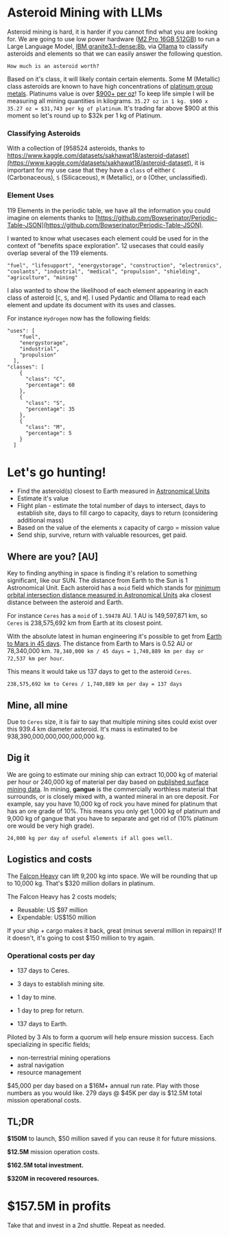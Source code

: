 # Asteroid Mining with LLMs

Asteroid mining is hard, it is harder if you cannot find what you are looking for. We are going to use low power hardware ([M2 Pro 16GB 512GB](https://support.apple.com/en-us/111837)) to run a Large Language Model, [IBM granite3.1-dense:8b](https://www.ollama.com/library/granite3.1-dense), via [Ollama](https://ollama.com) to classify asteroids and elements so that we can easily answer the following question.

```
How much is an asteroid worth?
```

Based on it's class, it will likely contain certain elements.  Some M (Metallic) class asteroids are known to have high concentrations of [platinum group metals](https://en.wikipedia.org/wiki/Platinum_group). Platinums value is over [$900+ per oz](https://finance.yahoo.com/quote/PL=F/)!  To keep life simple I will be measuring all mining quantities in kilograms.  `35.27 oz in 1 kg. $900 x 35.27 oz = $31,743 per kg of platinum`. It's trading far above $900 at this moment so let's round up to $32k per 1 kg of Platinum.

### Classifying Asteroids

With a collection of [958524 asteroids, thanks to https://www.kaggle.com/datasets/sakhawat18/asteroid-dataset](https://www.kaggle.com/datasets/sakhawat18/asteroid-dataset), it is important for my use case that they have a `class` of either `C` (Carbonaceous), `S` (Silicaceous), `M` (Metallic), or `O` (Other, unclassified). 

### Element Uses

119 Elements in the periodic table, we have all the information you could imagine on elements thanks to [https://github.com/Bowserinator/Periodic-Table-JSON](https://github.com/Bowserinator/Periodic-Table-JSON).  

I wanted to know what usecases each element could be used for in the context of "benefits space exploration". 12 usecases that could easily overlap several of the 119 elements.

`"fuel", "lifesupport", "energystorage", "construction", "electronics", "coolants", "industrial", "medical", "propulsion", "shielding", "agriculture", "mining"`

I also wanted to show the likelihood of each element appearing in each class of asteroid [`C`, `S`, and `M`]. I used Pydantic and Ollama to read each element and update its document with its uses and classes.

For instance `Hydrogen` now has the following fields:

```
"uses": [
    "fuel",
    "energystorage",
    "industrial",
    "propulsion"
  ],
"classes": [
    {
      "class": "C",
      "percentage": 60
    },
    {
      "class": "S",
      "percentage": 35
    },
    {
      "class": "M",
      "percentage": 5
    }
  ]
```

# Let's go hunting!

- Find the asteroid(s) closest to Earth measured in [Astronomical Units](https://en.wikipedia.org/wiki/Astronomical_unit)
- Estimate it's value
- Flight plan - estimate the total number of days to intersect, days to establish site, days to fill cargo to capacity, days to return (considering additional mass)
- Based on the value of the elements x capacity of cargo = mission value
- Send ship, survive, return with valuable resources, get paid.

## Where are you? [AU]
Key to finding anything in space is finding it's relation to something significant, like our SUN. The distance from Earth to the Sun is 1 Astronomical Unit. Each asteroid has a `moid` field which stands for [minimum orbital intersection distance measured in Astronomical Units](https://en.wikipedia.org/wiki/Minimum_orbit_intersection_distance) aka closest distance between the asteroid and Earth.  

For instance `Ceres` has a `moid` of `1.59478` AU.  1 AU is 149,597,871 km, so `Ceres` is 238,575,692 km from Earth at its closest point.

With the absolute latest in human engineering it's possible to get from [Earth to Mars in 45 days](https://www.iflscience.com/nuclear-thermal-propulsion-reactor-fuel-that-could-take-humans-to-mars-tested-at-nasa-facility-77719). The distance from Earth to Mars is 0.52 AU or 78,340,000 km. `78,340,000 km / 45 days =
1,740,889 km per day or 72,537 km per hour`. 

This means it would take us 137 days to get to the asteroid `Ceres`.

`238,575,692 km to Ceres / 1,740,889 km per day = 137 days`

## Mine, all mine
Due to `Ceres` size, it is fair to say that multiple mining sites could exist over this 939.4 km diameter asteroid.  It's mass is estimated to be 938,390,000,000,000,000,000 kg.

## Dig it

We are going to estimate our mining ship can extract 10,000 kg of material per hour or 240,000 kg of material per day based on [published surface mining data](https://www.eia.gov/coal/annual/pdf/tableES2.pdf).  In mining, **gangue** is the commercially worthless material that surrounds, or is closely mixed with, a wanted mineral in an ore deposit.  For example, say you have 10,000 kg of rock you have mined for platinum that has an ore grade of 10%. This means you only get 1,000 kg of platinum and 9,000 kg of gangue that you have to separate and get rid of (10% platinum ore would be very high grade). 

```
24,000 kg per day of useful elements if all goes well.
```

## Logistics and costs
The [Falcon Heavy](https://en.wikipedia.org/wiki/Falcon_Heavy) can lift 9,200 kg into space. We will be rounding that up to 10,000 kg. That's $320 million dollars in platinum.

The Falcon Heavy has 2 costs models; 
- Reusable: US $97 million
- Expendable: US$150 million

If your ship + cargo makes it back, great (minus several million in repairs)!  If it doesn't, it's going to cost $150 million to try again.

### Operational costs per day

- 137 days to Ceres. 

- 3 days to establish mining site.

- 1 day to mine.

- 1 day to prep for return.

- 137 days to Earth.

Piloted by 3 AIs to form a quorum will help ensure mission success. Each specializing in specific fields; 
- non-terrestrial mining operations
- astral navigation
- resource management

$45,000 per day based on a $16M+ annual run rate.  Play with those numbers as you would like.  279 days @ $45K per day is $12.5M total mission operational costs.

## TL;DR
**$150M** to launch, $50 million saved if you can reuse it for future missions.

**$12.5M** mission operation costs.

**$162.5M total investment.**

**$320M in recovered resources.**

# $157.5M in profits

Take that and invest in a 2nd shuttle. Repeat as needed.
